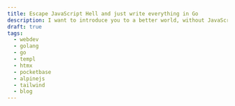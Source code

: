 ```yaml
---
title: Escape JavaScript Hell and just write everything in Go
description: I want to introduce you to a better world, without JavaScript and without Frontend Framework mania. Introducing my Go, Templ, HTMX, AlpineJS, PocketBase and TailwindCSS
draft: true
tags:
  - webdev
  - golang
  - go
  - templ
  - htmx
  - pocketbase
  - alpinejs
  - tailwind
  - blog
---
```

